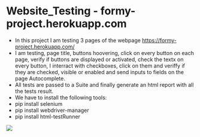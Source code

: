 # Website_Testing - formy-project.herokuapp.com 
- In this project I am testing 3 pages of the webpage https://formy-project.herokuapp.com/
- I am testing, page title, buttons hoovering, click on every button on each page, verify if buttons are displayed or activated, check the textx on every button, I interract with checkboxes, click on them and veriffy if they are checked, visible or enabled and send inputs to fields on the page Autocomplete.
- All tests are passed to a Suite and finally generate an html report with all the tests result.
- We have to install the following tools:
- pip install selenium
- pip install webdriver-manager 
- pip install html-testRunner


[![](https://markdown-videos.deta.dev/youtube/oeOmknvCeqM)](https://youtu.be/oeOmknvCeqM)
